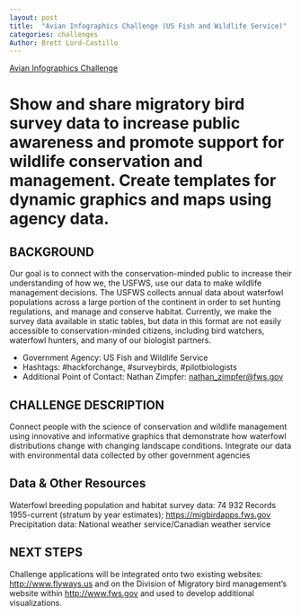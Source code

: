```yaml
---
layout: post
title:  "Avian Infographics Challenge (US Fish and Wildlife Service)"
categories: challenges
Author: Brett Lord-Castillo
---
```

[Avian Infographics Challenge](http://hackforchange.org/challenges/avian-infographics/)  
  
# Show and share migratory bird survey data to increase public awareness and promote support for wildlife conservation and management.  Create templates for dynamic graphics and maps using agency data.

## BACKGROUND

Our goal is to connect with the conservation-minded public to increase their understanding of how we, the USFWS, use our data to make wildlife management decisions. The USFWS collects annual data about waterfowl populations across a large portion of the continent in order to set hunting regulations, and manage and conserve habitat. Currently, we make the survey data available in static tables, but data in this format are not easily accessible to conservation-minded citizens, including bird watchers, waterfowl hunters, and many of our biologist partners.

* Government Agency: US Fish and Wildlife Service
* Hashtags: #hackforchange, #surveybirds, #pilotbiologists
* Additional Point of Contact: Nathan Zimpfer: nathan_zimpfer@fws.gov

## CHALLENGE DESCRIPTION

Connect people with the science of conservation and wildlife management using innovative and informative graphics that demonstrate how waterfowl distributions change with changing landscape conditions. Integrate our data with environmental data collected by other government agencies

## Data & Other Resources

Waterfowl breeding population and habitat survey data: 74 932 Records 1955-current (stratum by year estimates); https://migbirdapps.fws.gov
Precipitation data: National weather service/Canadian weather service
  
##  NEXT STEPS

Challenge applications will be integrated onto two existing websites: http://www.flyways.us and on the Division of Migratory bird management’s website within http://www.fws.gov and used to develop additional visualizations.

